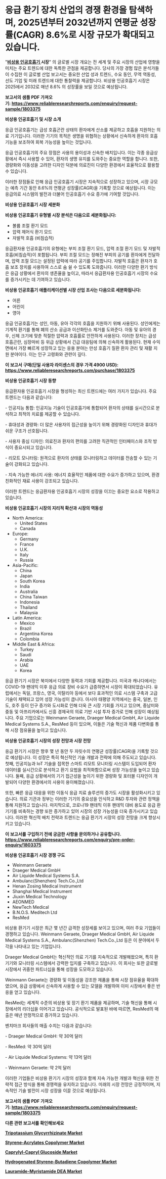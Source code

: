 <p><h1>응급 환기 장치 산업의 경쟁 환경을 탐색하며, 2025년부터 2032년까지 연평균 성장률(CAGR) 8.6%로 시장 규모가 확대되고 있습니다.</h1></p><p>"<strong><a href="https://www.reliableresearchreports.com/emergency-ventilator-r1803375?utm_campaign=106&utm_medium=7&utm_source=Github&utm_content=ia&utm_term=01022025&utm_id=emergency-ventilator">비상용 인공호흡기&nbsp;</a></strong><strong>시장</strong>" 의 글로벌 시장 개요는 전 세계 및 주요 시장의 산업에 영향을 미치는 주요 트렌드에 대한 독특한 관점을 제공합니다. 당사의 가장 경험 많은 분석가들이 수집한 이 글로벌 산업 보고서는 중요한 산업 성과 트렌드, 수요 동인, 무역 역동성, 선도 기업 및 미래 트렌드에 대한 통찰력을 제공합니다. 비상용 인공호흡기 시장은 2025에서 2032로 매년 8.6% 의 성장률을 보일 것으로 예상됩니다.&nbsp;</p>
<p><strong>보고서의 샘플 PDF 가져오기:&nbsp;<a href="https://www.reliableresearchreports.com/enquiry/request-sample/1803375?utm_campaign=106&utm_medium=7&utm_source=Github&utm_content=ia&utm_term=01022025&utm_id=emergency-ventilator">https://www.reliableresearchreports.com/enquiry/request-sample/1803375</a></strong></p>
<p><strong>비상용 인공호흡기 및 시장 소개</strong></p>
<p><p>응급 인공호흡기는 급성 호흡곤란 상태의 환자에게 산소를 제공하고 호흡을 지원하는 의료 기기입니다. 이러한 기기의 목적은 생명을 위협하는 상황에서 신속하게 환자의 호흡 기능을 보조하여 회복 가능성을 높이는 것입니다. </p><p>응급 인공호흡기의 주요 장점은 사용의 용이성과 신속한 배치입니다. 이는 각종 응급상황에서 즉시 사용할 수 있어, 환자의 생명 유지를 도와주는 중요한 역할을 합니다. 또한, 경량화와 이동성을 고려한 디자인 덕분에 의료진이 다양한 환경에서 효율적으로 활용할 수 있습니다. </p><p>이러한 장점들로 인해 응급 인공호흡기 시장은 지속적으로 성장하고 있으며, 시장 규모는 예측 기간 동안 8.6%의 연평균 성장률(CAGR)을 기록할 것으로 예상됩니다. 이는 응급의료 시스템의 발전과 더불어 인공호흡기 수요 증가에 기여할 것입니다.</p></p>
<p><strong>비상용 인공호흡기 시장 세분화</strong></p>
<p><strong>비상용 인공호흡기 유형별 시장 분석은 다음으로 세분화됩니다:</strong></p>
<p><ul><li>볼륨 조절 환기 모드</li><li>압력 제어식 환기 모드</li><li>자발적 호흡 (비침습적)</li></ul></p>
<p><p>응급환자용 인공호흡기의 유형에는 부피 조절 환기 모드, 압력 조절 환기 모드 및 자발적 호흡(비침습적)이 포함됩니다. 부피 조절 모드는 정해진 부피의 공기를 환자에게 전달하며, 압력 조절 모드는 설정된 압력에 따라 공기를 주입합니다. 자발적 호흡은 환자가 호흡 보조 장치를 사용하여 스스로 숨 쉴 수 있도록 도와줍니다. 이러한 다양한 환기 방식은 응급 상황에서 환자의 생존율을 높이고, 따라서 응급환자용 인공호흡기 시장의 수요를 증가시키는 데 기여하고 있습니다.</p></p>
<p><strong>비상용 인공호흡기 애플리케이션별 시장 산업 조사는 다음으로 세분화됩니다:</strong></p>
<p><ul><li>어른</li><li>어린이</li><li>영아</li></ul></p>
<p><p>응급 인공호흡기는 성인, 아동, 유아 각각의 호흡을 지원하기 위해 사용된다. 성인에게는 기계적 환기를 통해 폐의 산소 공급과 이산화탄소 제거를 도와준다. 아동 및 유아의 경우, 신체 크기에 맞춘 적절한 압력과 호흡률로 안전하게 사용된다. 이러한 장치는 급성 호흡곤란, 심장마비 등 위급 상황에서 긴급 대응팀에 의해 신속하게 활용된다. 현재 수익 면에서 가장 빠르게 성장하고 있는 응용 분야는 만성 호흡기 질환 환자 관리 및 재활 지원 분야이다. 이는 인구 고령화와 관련이 깊다.</p></p>
<p><strong>이 보고서 구매(단일 사용자 라이센스의 경우 가격 4900 USD): <a href="https://www.reliableresearchreports.com/purchase/1803375?utm_campaign=106&utm_medium=7&utm_source=Github&utm_content=ia&utm_term=01022025&utm_id=emergency-ventilator">https://www.reliableresearchreports.com/purchase/1803375</a></strong></p>
<p><strong>비상용 인공호흡기 시장 동향</strong></p>
<p><p>응급환자용 인공호흡기 시장을 형성하는 최신 트렌드에는 여러 가지가 있습니다. 주요 트렌드는 다음과 같습니다:</p><p>- 인공지능 통합: 인공지능 기술이 인공호흡기에 통합되어 환자의 상태를 실시간으로 분석하고 최적의 치료를 제공할 수 있습니다.</p><p>- 휴대성과 경량화: 더 많은 사용자의 접근성을 높이기 위해 경량화된 디자인과 휴대가 쉬운 구조가 선호됩니다.</p><p>- 사용자 중심 디자인: 의료진과 환자의 편의를 고려한 직관적인 인터페이스와 조작 방식이 중요시되고 있습니다.</p><p>- 리모트 모니터링: 원격으로 환자의 상태를 모니터링하고 데이터를 전송할 수 있는 기술이 강화되고 있습니다.</p><p>- 지속 가능한 에너지 사용: 에너지 효율적인 제품에 대한 수요가 증가하고 있으며, 환경친화적인 재료 사용이 강조되고 있습니다.</p><p>이러한 트렌드는 응급환자용 인공호흡기 시장의 성장을 이끄는 중요한 요소로 작용하고 있습니다.</p></p>
<p><strong>비상용 인공호흡기 시장의 지리적 확산과 시장의 역동성</strong></p>
<p><ul>
    <li>
        North America:
        <ul>
            <li>United States</li>
            <li>Canada</li>
        </ul>
    </li>
    <li>
        Europe:
        <ul>
            <li>Germany</li>
            <li>France</li>
            <li>U.K.</li>
            <li>Italy</li>
            <li>Russia</li>
        </ul>
    </li>
    <li>
        Asia-Pacific:
        <ul>
            <li>China</li>
            <li>Japan</li>
            <li>South Korea</li>
            <li>India</li>
            <li>Australia</li>
            <li>China Taiwan</li>
            <li>Indonesia</li>
            <li>Thailand</li>
            <li>Malaysia</li>
        </ul>
    </li>
    <li>
        Latin America:
        <ul>
            <li>Mexico</li>
            <li>Brazil</li>
            <li>Argentina Korea</li>
            <li>Colombia</li>
        </ul>
    </li>
    <li>
        Middle East & Africa:
        <ul>
            <li>Turkey</li>
            <li>Saudi</li>
            <li>Arabia</li>
            <li>UAE</li>
            <li>Korea</li>
        </ul>
    </li>
    </ul></p>
<p><p>응급 환기기 시장은 북미에서 다양한 동력과 기회를 제공합니다. 미국과 캐나다에서는 COVID-19 팬데믹 이후 응급 의료 장비 수요가 급증하면서 시장이 확대되었습니다. 유럽에서는 독일, 프랑스, 영국, 이탈리아 등에서 보다 효과적인 의료 시스템 구축과 고급 기술이 채택되고 있어 성장 가능성이 큽니다. 아시아 태평양 지역에서는 중국, 일본, 인도, 호주 등이 인구 증가와 도시화로 인해 더욱 큰 시장 기회를 가지고 있으며, 중남미와 중동 및 아프리카에서도 신흥 경제국의 의료 기반 시설 투자 증가로 인해 성장이 예상됩니다. 주요 기업으로는 Weinmann Geraete, Draeger Medical GmbH, Air Liquide Medical Systems S.A., ResMed 등이 있으며, 이들은 기술 혁신과 제품 다변화를 통해 시장 점유율을 높이고 있습니다.</p></p>
<p><strong>비상용 인공호흡기 시장의 성장 전망과 시장 전망</strong></p>
<p><p>응급 환기기 시장은 향후 몇 년 동안 두 자릿수의 연평균 성장률(CAGR)을 기록할 것으로 예상됩니다. 이 성장은 특히 혁신적인 기술 개발과 전략에 의해 주도되고 있습니다. 첫째, 인공지능과 IoT 기술을 접목한 스마트 리모트 모니터링 시스템이 도입되어 환자 데이터를 실시간으로 분석하고 환기 요법을 최적화함으로써 성장 가능성을 높이고 있습니다. 둘째, 응급 상황에서의 기기 접근성을 높이기 위한 경량화 및 포터블 디자인이 개발되어 다양한 환경에서의 사용이 용이해졌습니다.</p><p>또한, 빠른 응급 대응을 위한 이동식 응급 치료 솔루션의 증가도 시장을 활성화시키고 있습니다. 의료 기관과 정부는 이러한 기기의 중요성을 인식하고 R&D 투자와 관련 정책을 통해 지원하고 있습니다. 마지막으로, 코로나19 팬데믹 이후 팬데믹 대비 용도로 응급 환기기를 비축하는 경향 또한 증가하고 있어 시장의 성장 가능성을 더욱 증가시키고 있습니다. 이러한 혁신적 배치 전략과 트렌드는 응급 환기기 시장의 성장 전망을 크게 향상시키고 있습니다.</p></p>
<p><strong>이 보고서를 구입하기 전에 궁금한 사항을 문의하거나 공유합니다. <a href="https://www.reliableresearchreports.com/enquiry/pre-order-enquiry/1803375?utm_campaign=106&utm_medium=7&utm_source=Github&utm_content=ia&utm_term=01022025&utm_id=emergency-ventilator">https://www.reliableresearchreports.com/enquiry/pre-order-enquiry/1803375</a></strong></p>
<p><strong>비상용 인공호흡기 시장 경쟁 구도</strong></p>
<p><ul><li>Weinmann Geraete</li><li>Draeger Medical GmbH</li><li>Air Liquide Medical Systems S.A.</li><li>Ambulanc(Shenzhen) Tech.Co.,Ltd</li><li>Henan Zosing Medical Instrument</li><li>Shanghai Medical Instrument</li><li>Jiuxin Medical Technology</li><li>AEONMED</li><li>NewTech Medical</li><li>B.N.O.S. Meditech Ltd</li><li>ResMed</li></ul></p>
<p><p>비상용 환기기 시장은 최근 몇 년간 급격한 성장세를 보이고 있으며, 여러 주요 기업들이 경쟁하고 있습니다. Weinmann Geraete, Draeger Medical GmbH, Air Liquide Medical Systems S.A., Ambulanc(Shenzhen) Tech.Co.,Ltd 등은 이 분야에서 두각을 나타내고 있는 기업입니다.</p><p>Draeger Medical GmbH는 혁신적인 의료 기기를 지속적으로 개발해왔으며, 특히 환기기와 모니터링 시스템에서 강력한 입지를 구축하고 있습니다. 이 회사는 또한 글로벌 시장에서 귀중한 파트너십을 통해 성장을 도모하고 있습니다.</p><p>Weinmann Geraete는 경량화 및 이동성을 강조한 제품을 통해 시장 점유율을 확대하였으며, 응급 상황에서 신속하게 사용할 수 있는 모델을 개발하여 이미 시장에서 좋은 반응을 얻고 있습니다.</p><p>ResMed는 세계적 수준의 비상용 및 장기 환기 제품을 제공하며, 기술 혁신을 통해 시장에서의 리더십을 이어가고 있습니다. 공식적으로 발표된 바에 따르면, ResMed의 매출은 매년 안정적으로 증가하고 있습니다.</p><p>벤치마크 회사들의 매출 수치는 다음과 같습니다:</p><p>- Draeger Medical GmbH: 약 30억 달러</p><p>- ResMed: 약 30억 달러</p><p>- Air Liquide Medical Systems: 약 13억 달러</p><p>- Weinmann Geraete: 약 2억 달러</p><p>이러한 기업들은 비상용 환기기 시장의 성장과 함께 지속 가능한 개발과 혁신을 위한 전략적 접근 방식을 통해 경쟁력을 유지하고 있습니다. 미래의 시장 전망은 긍정적이며, 지속적인 기술 발전이 시장 성장을 이끌 것으로 예상됩니다.</p></p>
<p><strong>보고서의 샘플 PDF 가져오기:&nbsp;<a href="https://www.reliableresearchreports.com/enquiry/request-sample/1803375?utm_campaign=106&utm_medium=7&utm_source=Github&utm_content=ia&utm_term=01022025&utm_id=emergency-ventilator">https://www.reliableresearchreports.com/enquiry/request-sample/1803375</a></strong></p>
<p><strong></strong></p>
<p><strong></strong></p>
<p><strong></strong></p>
<p><strong></strong></p>
<p><strong>다른 관련 보고서를 확인해보세요</strong></p>
<p><strong><p><a href="https://github.com/ParvinKhatun77/Market-Research-Report-List-1/blob/main/tripotassium-glycyrrhizinate-market.md?utm_campaign=106&utm_medium=7&utm_source=Github&utm_content=ia&utm_term=01022025&utm_id=emergency-ventilator">Tripotassium Glycyrrhizinate Market</a></p><p><a href="https://github.com/tanekacalderon743/Market-Research-Report-List-1/blob/main/styrene-acrylates-copolymer-market.md?utm_campaign=106&utm_medium=7&utm_source=Github&utm_content=ia&utm_term=01022025&utm_id=emergency-ventilator">Styrene-Acrylates Copolymer Market</a></p><p><a href="https://github.com/lvaill871987/Market-Research-Report-List-1/blob/main/caprylyl-capryl-glucoside-market.md?utm_campaign=106&utm_medium=7&utm_source=Github&utm_content=ia&utm_term=01022025&utm_id=emergency-ventilator">Caprylyl-Capryl Glucoside Market</a></p><p><a href="https://github.com/klaassenmackenzie6/Market-Research-Report-List-1/blob/main/hydrogenated-styrene-butadiene-copolymer-market.md?utm_campaign=106&utm_medium=7&utm_source=Github&utm_content=ia&utm_term=01022025&utm_id=emergency-ventilator">Hydrogenated Styrene-Butadiene Copolymer Market</a></p><p><a href="https://github.com/stephaniwo144/Market-Research-Report-List-1/blob/main/lauramide-myristamide-dea-market.md?utm_campaign=106&utm_medium=7&utm_source=Github&utm_content=ia&utm_term=01022025&utm_id=emergency-ventilator">Lauramide-Myristamide DEA Market</a></p></strong></p>
<p></p>